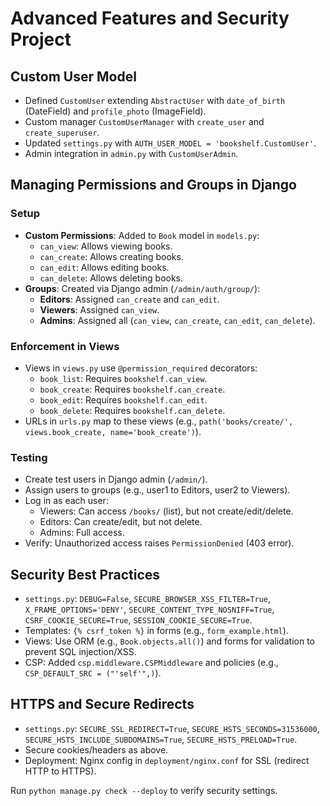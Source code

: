 # Advanced Features and Security Project

## Custom User Model
- Defined `CustomUser` extending `AbstractUser` with `date_of_birth` (DateField) and `profile_photo` (ImageField).
- Custom manager `CustomUserManager` with `create_user` and `create_superuser`.
- Updated `settings.py` with `AUTH_USER_MODEL = 'bookshelf.CustomUser'`.
- Admin integration in `admin.py` with `CustomUserAdmin`.

## Managing Permissions and Groups in Django
### Setup
- **Custom Permissions**: Added to `Book` model in `models.py`:
  - `can_view`: Allows viewing books.
  - `can_create`: Allows creating books.
  - `can_edit`: Allows editing books.
  - `can_delete`: Allows deleting books.
- **Groups**: Created via Django admin (`/admin/auth/group/`):
  - **Editors**: Assigned `can_create` and `can_edit`.
  - **Viewers**: Assigned `can_view`.
  - **Admins**: Assigned all (`can_view`, `can_create`, `can_edit`, `can_delete`).

### Enforcement in Views
- Views in `views.py` use `@permission_required` decorators:
  - `book_list`: Requires `bookshelf.can_view`.
  - `book_create`: Requires `bookshelf.can_create`.
  - `book_edit`: Requires `bookshelf.can_edit`.
  - `book_delete`: Requires `bookshelf.can_delete`.
- URLs in `urls.py` map to these views (e.g., `path('books/create/', views.book_create, name='book_create')`).

### Testing
- Create test users in Django admin (`/admin/`).
- Assign users to groups (e.g., user1 to Editors, user2 to Viewers).
- Log in as each user:
  - Viewers: Can access `/books/` (list), but not create/edit/delete.
  - Editors: Can create/edit, but not delete.
  - Admins: Full access.
- Verify: Unauthorized access raises `PermissionDenied` (403 error).

## Security Best Practices
- `settings.py`: `DEBUG=False`, `SECURE_BROWSER_XSS_FILTER=True`, `X_FRAME_OPTIONS='DENY'`, `SECURE_CONTENT_TYPE_NOSNIFF=True`, `CSRF_COOKIE_SECURE=True`, `SESSION_COOKIE_SECURE=True`.
- Templates: `{% csrf_token %}` in forms (e.g., `form_example.html`).
- Views: Use ORM (e.g., `Book.objects.all()`) and forms for validation to prevent SQL injection/XSS.
- CSP: Added `csp.middleware.CSPMiddleware` and policies (e.g., `CSP_DEFAULT_SRC = ("'self'",)`).

## HTTPS and Secure Redirects
- `settings.py`: `SECURE_SSL_REDIRECT=True`, `SECURE_HSTS_SECONDS=31536000`, `SECURE_HSTS_INCLUDE_SUBDOMAINS=True`, `SECURE_HSTS_PRELOAD=True`.
- Secure cookies/headers as above.
- Deployment: Nginx config in `deployment/nginx.conf` for SSL (redirect HTTP to HTTPS).

Run `python manage.py check --deploy` to verify security settings.